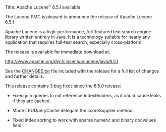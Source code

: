 Title: Apache Lucene™ 6.5.1 available

The Lucene PMC is pleased to announce the release of Apache Lucene 6.5.1

Apache Lucene is a high-performance, full-featured text search engine
library written entirely in Java. It is a technology suitable for nearly
any application that requires full-text search, especially cross-platform.

The release is available for immediate download at:

   <http://www.apache.org/dyn/closer.lua/lucene/java/6.5.1>

See the [CHANGES.txt](/core/6_5_1/changes/Changes.html) file included with the
release for a full list of changes and further details.

This release contains 3 bug fixes since the 6.5.0 release:

 * Fixed join queries to not reference IndexReaders, as it could cause leaks if they are cached.

 * Made LRUQueryCache delegate the scoreSupplier method.

 * Fixed index sorting to work with sparse numeric and binary docvalues field

